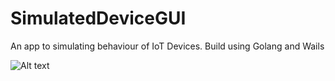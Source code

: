 # SimulatedDeviceGUI

An app to simulating behaviour of IoT Devices. Build using Golang and Wails

![Alt text](/assets/ss1.png.jpg?raw=true "Screenshot_1")
